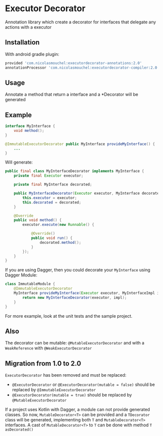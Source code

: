 # Executor Decorator

Annotation library which create a decorator for interfaces that delegate any actions with a executor

## Installation

With android gradle plugin:
```groovy
provided 'com.nicolasmouchel:executordecorator-annotations:2.0'
annotationProcessor 'com.nicolasmouchel:executordecorator-compiler:2.0'
```
## Usage
Annotate a method that return a interface and a \*Decorator will be generated

## Example
```java
interface MyInterface {
    void method();
}
```
```java 
@ImmutableExecutorDecorator public MyInterface provideMyInterface() {
    ...
}
```
Will generate:
```java
public final class MyInterfaceDecorator implements MyInterface {
    private final Executor executor;

    private final MyInterface decorated;

    public MyInterfaceDecorator(Executor executor, MyInterface decorated) {
        this.executor = executor;
        this.decorated = decorated;
    }

    @Override
    public void method() {
        executor.execute(new Runnable() {

            @Override()
            public void run() {
                decorated.method();
            }
        });
    }
}
```
If you are using Dagger, then you could decorate your `MyInterface` using Dagger Module:
```java 
class ImmutableModule {
    @ImmutableExecutorDecorator
    MyInterface provideMyInterface(Executor executor, MyInterfaceImpl impl) {
        return new MyInterfaceDecorator(executor, impl);
    }
}
```
For more example, look at the unit tests and the sample project.

## Also
The decorator can be mutable: `@MutableExecutorDecorator` and with a `WeakReference` with `@WeakExecutorDecorator`
 
## Migration from 1.0 to 2.0

`ExecutorDecorator` has been removed and must be replaced:
 * `@ExecutorDecorator` or `@ExecutorDecorator(mutable = false)` should be replaced by `@ImmutableExecutorDecorator`
 * `@ExecutorDecorator(mutable = true)` should be replaced by `@MutableExecutorDecorator`

If a project uses Kotlin with Dagger, a module can not provide generated classes.
So now, `MutableDecorator<T>` can be provided and a `TDecorator` class will be generated, implementing both `T` and `MutableDecorator<T>` interfaces.
A cast of `MutableDecorator<T>` to `T` can be done with method `T asDecorated()`
  

